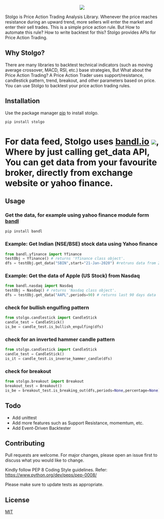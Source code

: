 
<p align="center"><a href="http://stolgo.com" target="_blank"><img src="https://raw.githubusercontent.com/stockalgo/stolgo/master/stolgo.svg"></a> </p>

Stolgo is Price Action Trading Analysis Library. Whenever the price reaches resistance during an upward trend, more sellers will enter the market and enter their sell trades. This is a simple price action rule. But How to automate this rule? How to write backtest for this? Stolgo provides APIs for Price Action Trading.

## Why Stolgo?
There are many libraries to backtest technical indicators (such as moving average crossover, MACD, RSI, etc.) base strategies, But What about the Price Action Trading?
A Price Action Trader uses support/resistance, candlestick pattern, trend, breakout, and other parameters based on price. You can use Stolgo to backtest your price action trading rules.

## Installation

Use the package manager [pip](https://pip.pypa.io/en/stable/) to install stolgo.

```bash
pip install stolgo
```
 
# For data feed, Stolgo uses [bandl.io](https://bandl.io) <a href="https://github.com/stockalgo/bandl" target="_blank"><img src="https://img.icons8.com/ios-glyphs/30/000000/github.png"/></a>, Where by just calling get_data API, You can get data from your favourite broker, directly from exchange website or yahoo finance.

## Usage

### Get the data, for example using yahoo finance module form [bandl](https://bandl.io)
```bash
pip install bandl
```

### Example: Get Indian (NSE/BSE) stock data using Yahoo finance
```python
from bandl.yfinance import Yfinance
testObj = Yfinance() # returns 'Yfinance class object'.
dfs = testObj.get_data("SBIN",start="21-Jan-2020") #retruns data from 21Jan 2020 to till today
```

### Example: Get the data of Apple (US Stock) from Nasdaq
```python
from bandl.nasdaq import Nasdaq
testObj = Nasdaq() # returns 'Nasdaq class object'.
dfs = testObj.get_data("AAPL",periods=90) # returns last 90 days data
```

### check for bullish engulfing pattern
```python
from stolgo.candlestick import CandleStick
candle_test = CandleStick()
is_be = candle_test.is_bullish_engulfing(dfs)
```
### check for an inverted hammer candle pattern
```python
from stolgo.candlestick import CandleStick
candle_test = CandleStick()
is_it = candle_test.is_inverse_hammer_candle(dfs)
```

### check for breakout
```python
from stolgo.breakout import Breakout
breakout_test = Breakout()
is_be = breakout_test.is_breaking_out(dfs,periods=None,percentage=None) #periods:Number of candles,percentage: range of consolidation in percentage
```

## Todo
- Add unittest
- Add more features such as Support Resistance, momemtum, etc.
- Add Event-Driven Backtester

## Contributing
Pull requests are welcome. For major changes, please open an issue first to discuss what you would like to change.

Kindly follow PEP 8 Coding Style guidelines. Refer: https://www.python.org/dev/peps/pep-0008/

Please make sure to update tests as appropriate.

## License
[MIT](https://choosealicense.com/licenses/mit/)
